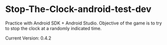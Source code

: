 # Stop-The-Clock-android-test-dev
Practice with Android SDK + Android Studio. Objective of the game is to try to stop the clock at a randomly indicated time.

Current Version: 0.4.2
